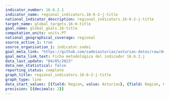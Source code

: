 ```yaml
---
indicator_number: 16.6.2.1
indicator_name: regional_indicators.16-6-2-j-title
national_indicator_description: regional_indicators.16-6-2-j-title
target_name: global_targets.16-6-title
goal_name: global_goals.16-title
computation_units: units.PT
national_geographical_coverage: regional
source_active_1: true
source_organisation_1: indicator.sadei
goal_meta_link: "https://github.com/sadeiasturias/asturias-datos/raw/develop/descargas/metodologia/16.6.2.j.pdf"
goal_meta_link_text: Ficha metodológica del indicador 16.6.2.j
data_last_update: "04/05/2023"
data_non_statistical: false
reporting_status: complete
graph_title: regional_indicators.16-6-2-j-title
graph_type: line
data_start_values: [{field: Region, value: Asturias}, {field: Region, value: España}]
precision: [{decimals: 2}]
---
```

